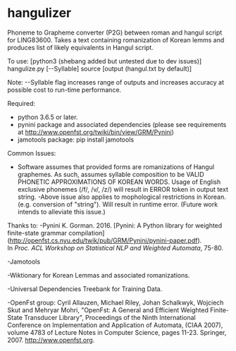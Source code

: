 # hangulizer
Phoneme to Grapheme converter (P2G) between roman and hangul script for LING83600.  Takes a text containing romanization of Korean lemms and produces list of likely equivalents in Hangul script. 

To use:
  [python3 (shebang added but untested due to dev issues)] hangulize.py [--Syllable] source [output (hangul.txt by default)]
  
  Note: --Syllable flag increases range of outputs and increases accuracy at possible cost to run-time performance.

Required: 
- python 3.6.5 or later.  
- pynini package and associated dependencies (please see requirements at http://www.openfst.org/twiki/bin/view/GRM/Pynini)
- jamotools package: pip install jamotools

Common Issues:
- Software assumes that provided forms are romanizations of Hangul graphemes.  As such, assumes syllable composition to be VALID PHONETIC APPROXIMATIONS OF KOREAN WORDS.  Usage of English exclusive phonemes (/f/, /v/, /z/) will result in ERROR token in output text string.
-Above issue also applies to mophological restrictions in Korean.  (e.g. conversion of "string").  Will result in runtime error.  (Future work intends to alleviate this issue.)   

Thanks to:
-Pynini
      K. Gorman. 2016. [Pynini: A Python library for weighted finite-state grammar compilation]
      (http://openfst.cs.nyu.edu/twik/pub/GRM/Pynini/pynini-paper.pdf).  
      In *Proc. ACL Workshop on Statistical NLP and Weighted Automata*, 75-80.
      
-Jamotools

-Wiktionary for Korean Lemmas and associated romanizations.

-Universal Dependencies Treebank for Training Data.

-OpenFst group:
        Cyril Allauzen, Michael Riley, Johan Schalkwyk, Wojciech Skut and Mehryar Mohri, 
        "OpenFst: A General and Efficient Weighted Finite-State Transducer Library", 
        Proceedings of the Ninth International Conference on Implementation and 
        Application of Automata, (CIAA 2007), volume 4783 of Lecture Notes in 
        Computer Science, pages 11-23. Springer, 2007. http://www.openfst.org.
